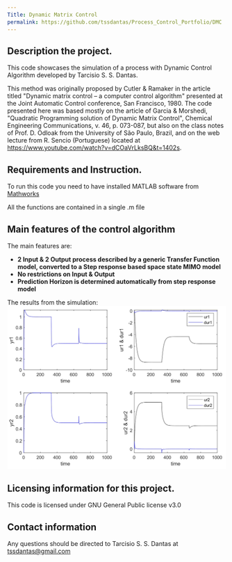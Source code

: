 ```yaml
---
Title: Dynamic Matrix Control
permalink: https://github.com/tssdantas/Process_Control_Portfolio/DMC
---
```


## Description the project.

This code showcases the simulation of a process with Dynamic Control Algorithm developed by Tarcisio S. S. Dantas.

This method was originally proposed by Cutler & Ramaker in the article titled "Dynamic matrix control – a computer
control algorithm" presented at the Joint Automatic Control conference, San Francisco, 1980. The code presented here was based mostly on the article of Garcia & Morshedi, "Quadratic Programming solution of Dynamic Matrix Control", Chemical Engineering Communications, v. 46, p. 073-087, but also on the class notes of Prof. D. Odloak from the University of São Paulo, Brazil, and on the web lecture from R. Sencio (Portuguese) located at https://www.youtube.com/watch?v=dCOaVrLksBQ&t=1402s.

## Requirements and Instruction.

To run this code you need to have installed MATLAB software from [Mathworks](https://www.mathworks.com/)

All the functions are contained in a single .m file

## Main features of the control algorithm

The main features are: 
* **2 Input & 2 Output process described by a generic Transfer Function model, converted to a Step response based space state MIMO model**
* **No restrictions on Input & Output**
* **Prediction Horizon is determined automatically from step response model**

The results from the simulation:
![picture](./img/Results.jpg)

## Licensing information for this project.

This code is licensed under GNU General Public license v3.0

## Contact information

Any questions should be directed to Tarcisio S. S. Dantas at tssdantas@gmail.com

